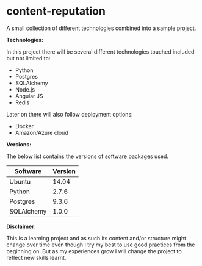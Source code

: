 # content-reputation
A small collection of different technologies combined into a sample project.

**Technologies:**

In this project there will be several different technologies touched included but not limited to:
- Python
- Postgres
- SQLAlchemy
- Node.js
- Angular JS
- Redis

Later on there will also follow deployment options:
- Docker
- Amazon/Azure cloud

**Versions:**

The below list contains the versions of software packages used.

Software  | Version
--------- | -------
Ubuntu  | 14.04
Python  | 2.7.6
Postgres  | 9.3.6
SQLAlchemy  | 1.0.0

**Disclaimer:**

This is a learning project and as such its content and/or structure might change over time even though I try my best to use good practices from the beginning on. But as my experiences grow I will change the project to reflect new skills learnt.

